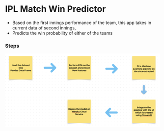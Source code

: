# IPL Match Win Predictor

- Based on the first innings performance of the team, this app takes in current data of second innings, 
- Predicts the win probability of either of the teams 


### Steps 

![steps](https://github.com/cybergeekgyan/100-Days-Data-Science-Challenge/blob/main/%5BDay-16%5D%20IPL%20Match%20Win%20Predictor/workflow.png)

